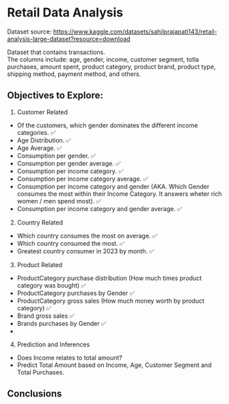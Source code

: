 # Retail Data Analysis
Dataset source: https://www.kaggle.com/datasets/sahilprajapati143/retail-analysis-large-dataset?resource=download

Dataset that contains transactions. <br>
The columns include: age, gender, income, customer segment, totla purchases, amount spent, product category, product brand, product type, shipping method, payment method, and others.

## Objectives to Explore:

1. Customer Related
- Of the customers, which gender dominates the different income categories. ✅
- Age Distribution. ✅
- Age Average. ✅
- Consumption per gender. ✅
- Consumption per gender average. ✅
- Consumption per income category. ✅
- Consumption per income category average. ✅
- Consumption per income category and gender (AKA. Which Gender consumes the most within their Income Category. It answers wheter rich women / men spend most). ✅
- Consumption per income category and gender average. ✅


2. Country Related
- Which country consumes the most on average. ✅
- Which country consumed the most. ✅
- Greatest country consumer  in 2023 by month. ✅

3. Product Related
- ProductCategory purchase distribution (How much times product category was bought) ✅
- ProductCategory purchases by Gender ✅
- ProductCategory gross sales (How much money worth by product category) ✅
- Brand gross sales ✅
- Brands purchases by Gender ✅
- 

4. Prediction and Inferences
- Does Income relates to total amount?
- Predict Total Amount based on Income, Age, Customer Segment and Total Purchases.

## Conclusions
